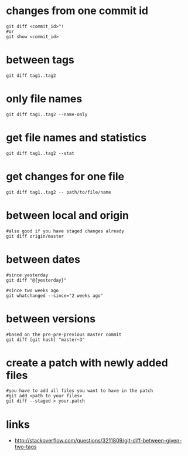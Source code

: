 # changes from one commit id

```
git diff <commit_id>^!
#or
git show <commit_id>
```

# between tags

```
git diff tag1..tag2
```

# only file names

```
git diff tag1..tag2 --name-only

```

# get file names and statistics

```
git diff tag1..tag2 --stat
```

# get changes for one file

```
git diff tag1..tag2 -- path/to/file/name
```

# between local and origin

```
#also good if you have staged changes already
git diff origin/master
```

# between dates


```
#since yesterday
git diff "@{yesterday}"

#since two weeks ago
git whatchanged --since="2 weeks ago"
```

# between versions

```
#based on the pre-pre-previous master commit
git diff [git hash] "master~3"
```

# create a patch with newly added files

```
#you have to add all files you want to have in the patch
#git add <path to your files>
git diff --staged > your.patch
```

# links

* http://stackoverflow.com/questions/3211809/git-diff-between-given-two-tags
